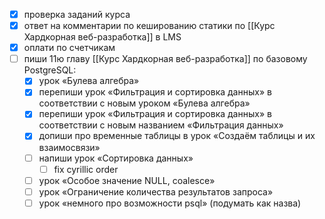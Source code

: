 - [x] проверка заданий курса
- [x] ответ на комментарии по кешированию статики по [[Курс Хардкорная веб-разработка]] в LMS
- [x] оплати по счетчикам
- [ ] пиши 11ю главу [[Курс Хардкорная веб-разработка]] по базовому PostgreSQL:
	- [x] урок «Булева алгебра»
	- [x] перепиши урок «Фильтрация и сортировка данных» в соответствии с новым уроком «Булева алгебра»
	- [x] перепиши урок «Фильтрация и сортировка данных» в соответствии с новым названием «Фильтрация данных»
	- [x] допиши про временные таблицы в урок «Создаём таблицы и их взаимосвязи»
	- [ ] напиши урок «Сортировка данных»
		- [ ] fix cyrillic order
	- [ ] урок «Особое значение NULL, coalesce»
	- [ ] урок «Ограничение количества результатов запроса»
	- [ ] урок «немного про возможности psql» (подумать как назва)